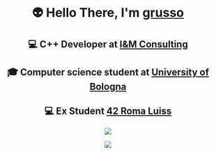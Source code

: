 <h1 align=center> 
  👽 Hello There, I'm <a href="https://github.com/grusso02">grusso</a>
</h1>

<h2 align=center> 
💻 C++ Developer at <a href="https://www.iemmeconsulting.it/" target="_blank">I&M Consulting</a>
</h2>

<h2 align=center> 
🎓 Computer science student at <a href="https://corsi.unibo.it/laurea/informatica" target="_blank">University of Bologna</a>
</h2>

<h2 align=center> 
💻 Ex Student <a href="https://42roma.it/en/" target="_blank">42 Roma Luiss</a>
</h2>

<p align="center">
  <a href="https://github.com/grusso02/github-readme-stats">
    <img src="https://github-readme-stats.vercel.app/api?username=grusso02&theme=dark&show_icons=true"/>
  </a>
</p>

<p align="center">
  <a href="https://github.com/grusso02/github-readme-stats">
    <img src="https://github-readme-stats.vercel.app/api/top-langs/?username=grusso02&layout=compact&theme=dark"/>
  </a>
</p>
